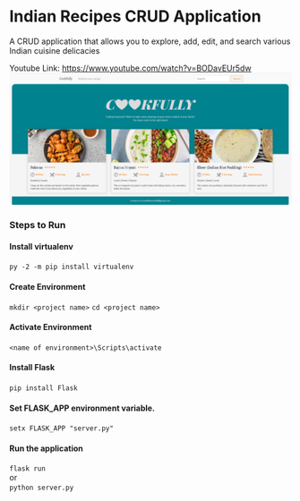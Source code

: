 # Indian Recipes CRUD Application
A CRUD application that allows you to explore, add, edit, and search various Indian cuisine delicacies

Youtube Link: https://www.youtube.com/watch?v=BODavEUr5dw
![](images/ui1.png)

### Steps to Run
  #### Install virtualenv
  `py -2 -m pip install virtualenv`

  #### Create Environment
  `mkdir <project name>`
  `cd <project name>`

  #### Activate Environment
  `<name of environment>\Scripts\activate`

  #### Install Flask
  `pip install Flask`
  
  #### Set FLASK_APP environment variable.
  `setx FLASK_APP "server.py"`

  #### Run the application
  `flask run`  
  or  
  `python server.py `

